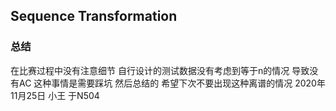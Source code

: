 ## Sequence Transformation

### 总结
在比赛过程中没有注意细节 自行设计的测试数据没有考虑到等于n的情况 导致没有AC
这种事情是需要踩坑 然后总结的 希望下次不要出现这种离谱的情况
2020年11月25日 小王 于N504
